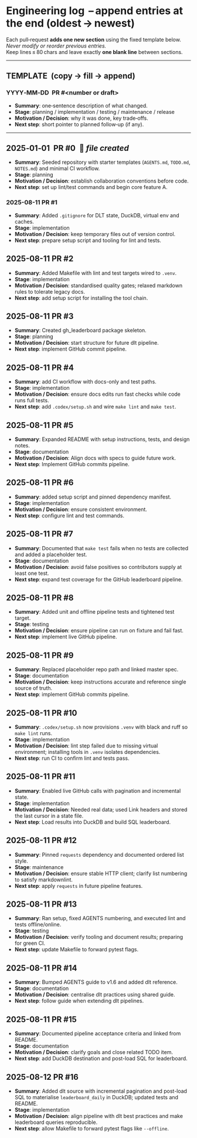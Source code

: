 # Engineering log  – append entries at **the end** (oldest → newest)

Each pull‑request **adds one new section** using the fixed template below.  
*Never modify or reorder previous entries.*  
Keep lines ≤ 80 chars and leave exactly **one blank line** between sections.

---

## TEMPLATE  (copy → fill → append)

### YYYY‑MM‑DD  PR #&lt;number or draft&gt;

- **Summary**: one‑sentence description of what changed.
- **Stage**: planning / implementation / testing / maintenance / release
- **Motivation / Decision**: why it was done, key trade‑offs.
- **Next step**: short pointer to planned follow‑up (if any).

---

## 2025‑01‑01  PR #0  🌱 *file created*

- **Summary**: Seeded repository with starter templates (`AGENTS.md`, `TODO.md`,
  `NOTES.md`) and minimal CI workflow.
- **Stage**: planning
- **Motivation / Decision**: establish collaboration conventions before code.
- **Next step**: set up lint/test commands and begin core feature A.

### 2025-08-11  PR #1

- **Summary**: Added `.gitignore` for DLT state, DuckDB, virtual env and caches.
- **Stage**: implementation
- **Motivation / Decision**: keep temporary files out of version control.
- **Next step**: prepare setup script and tooling for lint and tests.

## 2025-08-11  PR #2

- **Summary**: Added Makefile with lint and test targets wired to `.venv`.
- **Stage**: implementation
- **Motivation / Decision**: standardised quality gates; relaxed markdown rules
   to tolerate legacy docs.
- **Next step**: add setup script for installing the tool chain.

## 2025-08-11  PR #3

- **Summary**: Created gh_leaderboard package skeleton.
- **Stage**: planning
- **Motivation / Decision**: start structure for future dlt pipeline.
- **Next step**: implement GitHub commit pipeline.

## 2025-08-11  PR #4

- **Summary**: add CI workflow with docs-only and test paths.
- **Stage**: implementation
- **Motivation / Decision**: ensure docs edits run fast checks while code runs full tests.
- **Next step**: add `.codex/setup.sh` and wire `make lint` and `make test`.

## 2025-08-11  PR #5

- **Summary**: Expanded README with setup instructions, tests, and design notes.
- **Stage**: documentation
- **Motivation / Decision**: Align docs with specs to guide future work.
- **Next step**: Implement GitHub commits pipeline.

## 2025-08-11  PR #6

- **Summary**: added setup script and pinned dependency manifest.
- **Stage**: implementation
- **Motivation / Decision**: ensure consistent environment.
- **Next step**: configure lint and test commands.

## 2025-08-11  PR #7

- **Summary**: Documented that `make test` fails when no tests are collected and
  added a placeholder test.
- **Stage**: documentation
- **Motivation / Decision**: avoid false positives so contributors supply at
  least one test.
- **Next step**: expand test coverage for the GitHub leaderboard pipeline.

## 2025-08-11  PR #8

- **Summary**: Added unit and offline pipeline tests and tightened test target.
- **Stage**: testing
- **Motivation / Decision**: ensure pipeline can run on fixture and fail fast.
- **Next step**: implement live GitHub pipeline.

## 2025-08-11  PR #9

- **Summary**: Replaced placeholder repo path and linked master spec.
- **Stage**: documentation
- **Motivation / Decision**: keep instructions accurate and reference single source
  of truth.
- **Next step**: implement GitHub commits pipeline.

## 2025-08-11  PR #10

- **Summary**: `.codex/setup.sh` now provisions `.venv` with black and ruff so
  `make lint` runs.
- **Stage**: implementation
- **Motivation / Decision**: lint step failed due to missing virtual
  environment; installing tools in `.venv` isolates dependencies.
- **Next step**: run CI to confirm lint and tests pass.

## 2025-08-11  PR #11

- **Summary**: Enabled live GitHub calls with pagination and incremental state.
- **Stage**: implementation
- **Motivation / Decision**: Needed real data; used Link headers and stored the
  last cursor in a state file.
- **Next step**: Load results into DuckDB and build SQL leaderboard.

## 2025-08-11  PR #12

- **Summary**: Pinned `requests` dependency and documented ordered list style.
- **Stage**: maintenance
- **Motivation / Decision**: ensure stable HTTP client; clarify list numbering to satisfy markdownlint.
- **Next step**: apply `requests` in future pipeline features.

## 2025-08-11  PR #13

- **Summary**: Ran setup, fixed AGENTS numbering, and executed lint and tests offline/online.
- **Stage**: testing
- **Motivation / Decision**: verify tooling and document results; preparing for green CI.
- **Next step**: update Makefile to forward pytest flags.

## 2025-08-11  PR #14

- **Summary**: Bumped AGENTS guide to v1.6 and added dlt reference.
- **Stage**: documentation
- **Motivation / Decision**: centralise dlt practices using shared guide.
- **Next step**: follow guide when extending dlt pipelines.

## 2025-08-11  PR #15

- **Summary**: Documented pipeline acceptance criteria and linked from README.
- **Stage**: documentation
- **Motivation / Decision**: clarify goals and close related TODO item.
- **Next step**: add DuckDB destination and post-load SQL for leaderboard.

## 2025-08-12  PR #16

- **Summary**: Added dlt source with incremental pagination and post-load SQL
  to materialise `leaderboard_daily` in DuckDB; updated tests and README.
- **Stage**: implementation
- **Motivation / Decision**: align pipeline with dlt best practices and make
  leaderboard queries reproducible.
- **Next step**: allow Makefile to forward pytest flags like `--offline`.
